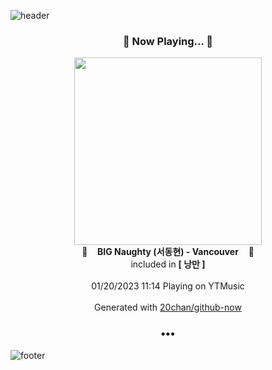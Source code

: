 ![header](https://capsule-render.vercel.app/api?type=wave&height=170&section=header&text=Hi.%20I'm%20SHIFT&fontColor=090707&fontAlignX=45&fontAlignY=65&fontSize=100)

<h3 align="center">🎵 Now Playing... 🎵</h3>
<p align="center">
  <a href="https://music.youtube.com/watch?v=NBxqTvtRd6E">
    <img width="300" src="https://lh3.googleusercontent.com/2VsBLtYduh22RL-G1Wm2KIpKu47Bhv1953nwk5BpnpYbv0P2FVzUU4guGIBLWjvxiSUGGYvXDVJgnEeuuw">
  </a>
  <br>
  🎵&nbsp&nbsp&nbsp <b>BIG Naughty (서동현) - Vancouver</b> &nbsp&nbsp&nbsp🎵
  <br>
  included in <b>[ 낭만 ]</b>
  
  <br />
  <br />
  01/20/2023 11:14 Playing on YTMusic
  <br />
  <br />
  Generated with <a href="https://github.com/20chan/github-now">20chan/github-now</a>
</p>

<h3 align="center">•••</h3>

![footer](https://capsule-render.vercel.app/api?type=wave&height=150&section=footer)
